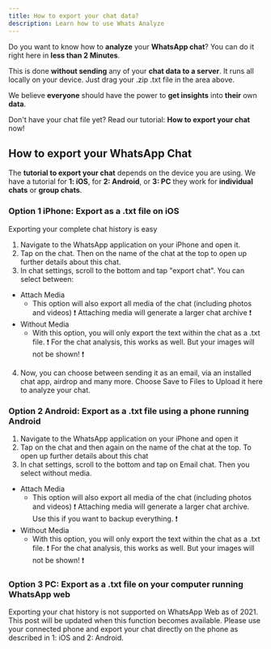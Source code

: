 ```yaml
---
title: How to export your chat data?
description: Learn how to use Whats Analyze
---
```



Do you want to know how to **analyze** your **WhatsApp chat**? You can do it right here in **less than 2 Minutes**.

This is done **without sending** any of your **chat data to a server**. It runs all locally on your device.
Just drag your .zip .txt file in the area above.

We believe **everyone** should have the power to **get insights** into **their** own **data**.

Don't have your chat file yet? Read our tutorial: **How to export your chat** now!
## How to export your WhatsApp Chat

The **tutorial to export your chat** depends on the device you are using. We have a tutorial for **1: iOS**, for **2: Android**, or **3: PC** they work for **individual chats** or **group chats**.

### Option 1 iPhone: Export as a .txt file on iOS

Exporting your complete chat history is easy

1. Navigate to the WhatsApp application on your iPhone and open it.
1. Tap on the chat. Then on the name of the chat at the top to open up further details about this chat.
1. In chat settings, scroll to the bottom and tap "export chat". You can select between:

- Attach Media
  * This option will also export all media of the chat (including photos and videos)
    ❗️ Attaching media will generate a larger chat archive ❗️
- Without Media
  * With this option, you will only export the text within the chat as a .txt file.
    ❗️ For the chat analysis, this works as well. But your images will not be shown! ❗️

4) Now, you can choose between sending it as an email, via an installed chat app, airdrop and many more. Choose Save to Files to Upload it here to analyze your chat.
### Option 2 Android: Export as a .txt file using a phone running Android

1. Navigate to the WhatsApp application on your iPhone and open it
1. Tap on the chat and then again on the name of the chat at the top. To open up further details about this chat
1. In chat settings, scroll to the bottom and tap on Email chat. Then you select without media. 

- Attach Media
  * This option will also export all media of the chat (including photos and videos)
    ❗️ Attaching media will generate a larger chat archive. Use this if you want to backup everything. ❗️
- Without Media
  * With this option, you will only export the text within the chat as a .txt file.
    ❗️ For the chat analysis, this works as well. But your images will not be shown! ❗️

### Option 3 PC: Export as a .txt file on your computer running WhatsApp web

Exporting your chat history is not supported on WhatsApp Web as of 2021. This post will be updated when this function becomes available. Please use your connected phone and export your chat directly on the phone as described in 1: iOS and 2: Android. 


